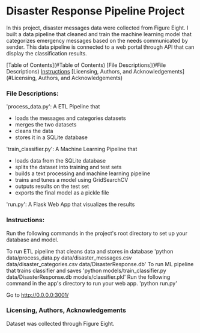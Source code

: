 # Disaster Response Pipeline Project

In this project, disaster messages data were collected from Figure Eight. I built a data pipeline that cleaned and train the machine learning model that categorizes emergency messages based on the needs communicated by sender. This data pipeline is connected to a web portal through API that can display the classification results. 

[Table of Contents](#Table of Contents)
[File Descriptions](#File Descriptions)
[Instructions](#Instructions)
[Licensing, Authors, and Acknowledgements](#Licensing, Authors, and Acknowledgements)

### File Descriptions:
'process_data.py': A ETL Pipeline that

- loads the messages and categories datasets
- merges the two datasets
- cleans the data
- stores it in a SQLite database

'train_classifier.py': A Machine Learning Pipeline that

- loads data from the SQLite database
- splits the dataset into training and test sets
- builds a text processing and machine learning pipeline
- trains and tunes a model using GridSearchCV
- outputs results on the test set
- exports the final model as a pickle file

'run.py': A Flask Web App that visualizes the results

### Instructions:
Run the following commands in the project's root directory to set up your database and model.

To run ETL pipeline that cleans data and stores in database 'python data/process_data.py data/disaster_messages.csv data/disaster_categories.csv data/DisasterResponse.db'
To run ML pipeline that trains classifier and saves 'python models/train_classifier.py data/DisasterResponse.db models/classifier.pkl'
Run the following command in the app's directory to run your web app. 'python run.py'

Go to http://0.0.0.0:3001/

### Licensing, Authors, Acknowledgements
Dataset was collected through Figure Eight.
